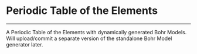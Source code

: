 <h1>Periodic Table of the Elements</h1>
<hr>
A Periodic Table of the Elements with dynamically generated Bohr Models. Will upload/commit a separate version of the standalone Bohr Model generator later. 

